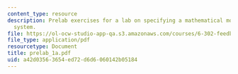 ```yaml
---
content_type: resource
description: Prelab exercises for a lab on specifying a mathematical model for physical
  system.
file: https://ol-ocw-studio-app-qa.s3.amazonaws.com/courses/6-302-feedback-systems-spring-2007/a42d03563654ed72d6d6060142b05184_prelab_1a.pdf
file_type: application/pdf
resourcetype: Document
title: prelab_1a.pdf
uid: a42d0356-3654-ed72-d6d6-060142b05184
---
```

